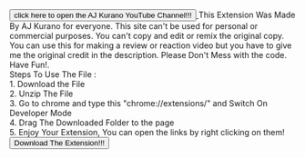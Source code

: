 <html>
 <title> AJ Kurano
  </title>
  <body>  <a href="https://www.youtube.com/channel/UCFM0dDr8Vi_he7Zhs6Fls6g?sub_confirmation=1">
    <button> click here to open the AJ Kurano YouTube Channel!!! </button>
    </a>
   This Extension Was Made By AJ Kurano for everyone. This site can't be used for personal or commercial purposes. You can't copy and edit or remix the original copy.
   You can use this for making a review or reaction video but you have to give me the original credit in the description. Please Don't Mess with the code. Have Fun!.
   <br>
   Steps To Use The File :
   <br>
   1. Download the File
   <br>
   2. Unzip The File
   <br>
   3. Go to chrome and type this "chrome://extensions/" and Switch On Developer Mode
   <br>
   4. Drag The Downloaded Folder to the page
   <br>
   5. Enjoy Your Extension, You can open the links by right clicking on them!
   <br>
    <a href="AJ Kurano Chrome Extension.zip" download>
    <button> Download The Extension!!! </button>
  </body>
  </html>

